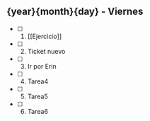 ## {year}{month}{day} - Viernes

- [ ] 1. [[Ejercicio]]
- [ ] 2. Ticket nuevo
- [ ] 3. Ir por Erin
- [ ] 4. Tarea4
- [ ] 5. Tarea5
- [ ] 6. Tarea6